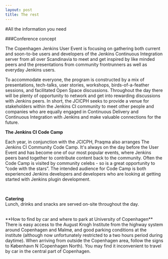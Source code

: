 ```yaml
---
layout: post
title: The rest
---
```

#All the information you need


###Conference concept<br/>

The Copenhagen Jenkins User Event is focusing on gathering both current and soon-to-be users and developers of the Jenkins Continuous Integration server from all over Scandinavia to meet and get inspired by like minded peers and the presentations from community frontrunners as well as everyday Jenkins users.

To accommodate everyone, the program is constructed by a mix of presentations, tech-talks, user stories, workshops, birds-of-a-feather sessions, and facilitated Open Space discussions. Throughout the day there will be plenty of opportunity to network and get into rewarding discussions with Jenkins peers. In short, the JCICPH seeks to provide a venue for stakeholders within the Jenkins CI community to meet other people and companies who are equally engaged in Continuous Delivery and Continuous Integration with Jenkins and make valuable connections for the future.

**The  Jenkins CI Code Camp**

Each year, in conjunction with the JCICPH, Praqma also arranges The Jenkins CI Community Code Camp. It's always on the day before the User Event and has become one of our most popular events, where Jenkins peers band together to contribute content back to the community. Often the Code Camp is visited by community celebs - so is a great opportunity to “code with the stars”. 
The intended audience for Code Camp is both experienced Jenkins developers and developers who are looking at getting started with Jenkins plugin development.

<br/>

**Catering**<br/>
Lunch, drinks and snacks are served on-site throughout the day.

<br/>
**How to find by car and where to park at University of Copenhagen**<br/>
There is easy access to the August Krogh Institute from the highway system around Copenhagen and Malmø, and good parking conditions at the institute (although now unfortunately restricted to a two hours period during daytime). When arriving from outside the Copenhagen area, follow the signs to København N (Copenhagen North). You may find it inconvenient to travel by car in the central part of Copenhagen.
<br/>



<br/>
